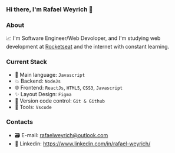 ### Hi there, I'm Rafael Weyrich  👋

### About
📈 I'm Software Engineer/Web Devoloper, and I'm studying web development at [Rocketseat](https://www.rocketseat.com.br/) and the internet with constant learning.

### Current Stack
- 🚀 Main language: `Javascript`
- 💥 Backend: `NodeJs`
- 🌐 Frontend: `ReactJs`, `HTML5`, `CSS3`, `Javascript`
- ✨ Layout Design: `Figma`
- 🎉 Version code control: `Git & Github`
- 🔧 Tools: `Vscode`

### Contacts
- 🗃️ E-mail: rafaelweyrich@outlook.com	
- 👔 Linkedin: https://www.linkedin.com/in/rafael-weyrich/
